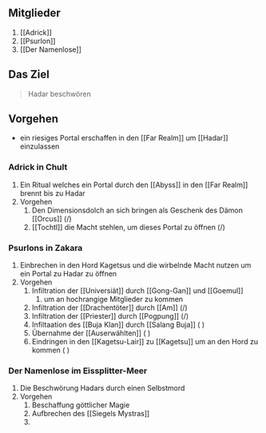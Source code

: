 ## Mitglieder
1. [[Adrick]]
2. [[Psurlon]]
3. [[Der Namenlose]]

## Das Ziel
> Hadar beschwören

## Vorgehen
- ein riesiges Portal erschaffen in den [[Far Realm]] um [[Hadar]] einzulassen

### Adrick in Chult
1. Ein Ritual welches ein Portal durch den [[Abyss]] in den [[Far Realm]] brennt bis zu Hadar
2. Vorgehen
	1. Den Dimensionsdolch an sich bringen als Geschenk des Dämon [[Orcus]] (/)
	2. [[Tochtl]] die Macht stehlen, um dieses Portal zu öffnen (/)

### Psurlons in Zakara
1. Einbrechen in den Hord Kagetsus und die wirbelnde Macht nutzen um ein Portal zu Hadar zu öffnen
2. Vorgehen
	1. Infiltration der [[Universiät]] durch [[Gong-Gan]] und [[Goemul]] 
		1. um an hochrangige Mitglieder zu kommen
	2. Infiltration der [[Drachentöter]] durch [[Am]] (/)
	3. Infiltration der [[Priester]] durch [[Pogpung]] (/)
	4. Infiltaation des [[Buja Klan]] durch [[Salang Buja]] ( )
	5. Übernahme der [[Auserwählten]] ( )
	6. Eindringen in den [[Kagetsu-Lair]] zu [[Kagetsu]] um an den Hord zu kommen ( )

### Der Namenlose im Eissplitter-Meer
1. Die Beschwörung Hadars durch einen Selbstmord
2. Vorgehen
	1. Beschaffung göttlicher Magie
	2. Aufbrechen des [[Siegels Mystras]]
	3. 